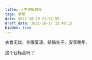 ```yaml
---
title: 人生终极目标
tags: 梦想
date: 2021-10-20 21:57:55
draft_date: 2021-10-17 15:49:15
hidden: true
---
```



衣食无忧、冬暖夏凉、结婚生子、安享晚年。

这个目标高吗？
